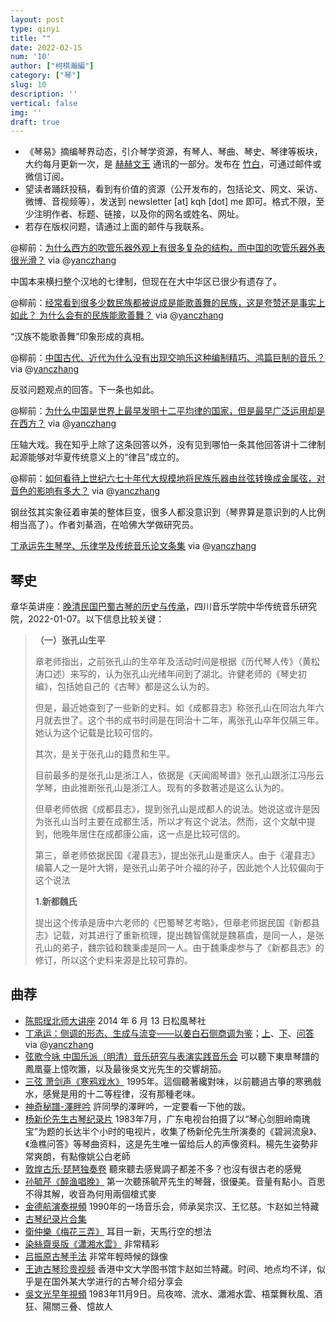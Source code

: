 ```yaml
---
layout: post
type: qinyi
title: ""
date: 2022-02-15
num: '10'
author: ["柯棋瀚編"]
category: ["琴"]
slug: 10
description: ''
vertical: false
img: ''
draft: true
---
```




- 《琴易》摘编琴界动态，引介琴学资源，有琴人、琴曲、琴史、琴律等板块，大约每月更新一次，是 [赫赫文王](https://kqh.me) 通讯的一部分。发布在 [竹白](https://kqhnewsletter.zhubai.love)，可通过邮件或微信订阅。
- 望读者踊跃投稿，看到有价值的资源（公开发布的，包括论文、网文、采访、微博、音视频等），发送到 newsletter [at] kqh [dot] me 即可。格式不限，至少注明作者、标题、链接，以及你的网名或姓名、网址。
- 若存在版权问题，请通过上面的邮件与我联系。

@柳前：[为什么西方的吹管乐器外观上有很多复杂的结构，而中国的吹管乐器外表很光滑？]( https://www.zhihu.com/question/270875508/answer/1740877827) via @[yanczhang](https://space.bilibili.com/10957609)

中国本来横扫整个汉地的七律制，但现在在大中华区已很少有遗存了。

 

@柳前：[经常看到很多少数民族都被说成是能歌善舞的民族，这是夸赞还是事实上如此？  为什么会有的民族能歌善舞？](https://www.zhihu.com/question/24568412/answer/1537849446) via @[yanczhang](https://space.bilibili.com/10957609)

“汉族不能歌善舞”印象形成的真相。

 

@柳前：[中国古代、近代为什么没有出现交响乐这种编制精巧、鸿篇巨制的音乐？](https://www.zhihu.com/question/23327752/answer/1359716199)  via @[yanczhang](https://space.bilibili.com/10957609)

反驳问题观点的回答。下一条也如此。

 

@柳前：[为什么中国是世界上最早发明十二平均律的国家，但是最早广泛运用却是在西方？](https://www.zhihu.com/question/402020777/answer/1299602267)  via @[yanczhang](https://space.bilibili.com/10957609)

压轴大戏。我在知乎上除了这条回答以外，没有见到哪怕一条其他回答讲十二律制起源能够对华夏传统意义上的“律吕”成立的。

 

@柳前：[如何看待上世纪六七十年代大规模地将民族乐器由丝弦转换成金属弦，对音色的影响有多大？](https://www.zhihu.com/question/471178885/answer/2195894918) via @[yanczhang](https://space.bilibili.com/10957609)

钢丝弦其实象征着审美的整体巨变，很多人都没意识到（琴界算是意识到的人比例相当高了）。作者刘綦涵，在哈佛大学做研究员。  

[丁承运先生琴学、乐律学及传统音乐论文条集](https://mp.weixin.qq.com/s/xrE3n2_IjzTc9ft836bIVA)  via @[yanczhang](https://space.bilibili.com/10957609)

## 琴史

章华英讲座：[晚清民国巴蜀古琴的历史与传承](https://mp.weixin.qq.com/s/4n12gxr3QjATauwStj4TcA)，四川音乐学院中华传统音乐研究院，2022-01-07。以下信息比较关键：

> **（一）张孔山生平**
>
> 章老师指出，之前张孔山的生卒年及活动时间是根据《历代琴人传》（黄松涛口述）来写的，认为张孔山光绪年间到了湖北。许健老师的《琴史初编》，包括她自己的《古琴》都是这么认为的。
>
> 但是，最近她查到了一些新的史料。如《成都县志》称张孔山在同治九年六月就去世了。这个书的成书时间是在同治十二年，离张孔山卒年仅隔三年。她认为这个记载是比较可信的。
>
> 其次，是关于张孔山的籍贯和生平。
>
> 目前最多的是张孔山是浙江人，依据是《天闻阁琴谱》张孔山跟浙江冯彤云学琴，由此推断张孔山是浙江人。现有的多数著述是这么认为的。
>
> 但章老师依据《成都县志》，提到张孔山是成都人的说法。她说这或许是因为张孔山当时主要在成都生活，所以才有这个说法。然而，这个文献中提到，他晚年居住在成都康公庙，这一点是比较可信的。
>
> 第三，章老师依据民国《灌县志》，提出张孔山是重庆人。由于《灌县志》编纂人之一是叶大锵，是张孔山弟子叶介福的孙子，因此她个人比较偏向于这个说法
>
> **1.新都魏氏**
>
> 提出这个传承是唐中六老师的《巴蜀琴艺考略》，但章老师据民国《新都县志》记载，对其进行了重新梳理，提出魏智儒就是魏慕虞，是同一人，是张孔山的弟子，魏宗钺和魏秉虔是同一人。由于魏秉虔参与了《新都县志》的修订，所以这个史料来源是比较可靠的。

## 曲荐

- [陈熙珵北师大讲座](https://www.bilibili.com/video/BV1gJ411375q) 2014 年 6 月 13 日松風琴社
- [丁承运：侧调的形态、生成与流变——以姜白石侧商调为鉴](https://mp.weixin.qq.com/s?__biz=Mzg3NDQ4MDUzOQ%3D%3D&mid=2247487292&idx=1&sn=d07d158dfbbe4b97abea34a721998ede)；[上](https://mp.weixin.qq.com/s/aKOyBRQSP3EodAnkt5-Law)、[下](https://mp.weixin.qq.com/s/C3sNJ9Mn2qhLTpeYAJNk0A)、[问答](https://mp.weixin.qq.com/s/pD_Ce1dKHzAFhpU5Qqj2Kw) via @[yanczhang](https://space.bilibili.com/10957609)
- [弦歌今咏 中国乐派（明清）音乐研究与表演实践音乐会](https://www.bilibili.com/video/BV1Zu411U7RS) 可以聽下<v>東臯琴譜</v>的<v>鳳凰臺上憶吹簫</v>，以及最後吳文光先生的交響<v>胡笳</v>。
- [三弦 萧剑声《寒鸦戏水》](https://www.bilibili.com/video/BV1AL411j7Wq?p=4) 1995年。這個聽著纔對味，以前聽過古箏的寒鴉戲水，感覺是用的十二等程律，沒有那種老味。
- [神奇秘譜-澤畔吟](https://www.bilibili.com/video/BV1hQ4y1i7BZ) 許同學的澤畔吟，一定要看一下他的跋。
- [杨新伦先生古琴纪录片](https://www.bilibili.com/video/BV1qE411B7ru) 1983年7月，广东电视台拍摄了以“琴心剑胆岭南瑰宝”为题的长达半个小时的电视片，收集了杨新伦先生所演奏的《碧涧流泉》、《渔樵问答》等琴曲资料，这是先生唯一留给后人的声像资料。楊先生姿勢非常爽朗，有點像姚公白老師
- [敦煌古乐·琵琶独奏卷](https://www.bilibili.com/video/BV1k44y1v74Q) 聽來聽去感覺調子都差不多？也沒有很古老的感覺
- [孙毓芹《醉渔唱晚》](https://www.bilibili.com/video/BV1iD4y1U78U) 第一次聽孫毓芹先生的琴聲，很優美。音量有點小。百思不得其解，收音為何用兩個槍式麥
- [金德航演奏視頻](https://www.bilibili.com/video/BV1R44y1475X) 1990年的一场音乐会，师承吴宗汉、王忆慈。卞赵如兰特藏
- [古琴纪录片合集](https://www.bilibili.com/video/BV1q441177aT)
- [衛仲樂《梅花三弄》](https://www.bilibili.com/video/BV1cT4y1L7jd) 耳目一新，天馬行空的想法
- [染絲齋吳版《瀟湘水雲》](https://www.bilibili.com/video/BV1QT4y1L7sp) 非常精彩
- [吕振原古琴手法](https://www.bilibili.com/video/BV1Cg411c7jM) 非常年輕時候的錄像
- [王迪古琴珍贵视频](https://www.bilibili.com/video/BV1t64y1a7ES) 香港中文大学图书馆卞赵如兰特藏。时间、地点均不详，似乎是在国外某大学进行的古琴介绍分享会
- [吳文光早年視頻](https://www.bilibili.com/video/BV1eL4y1871Y) 1983年11月9日。烏夜啼、流水、瀟湘水雲、梧葉舞秋風、酒狂、陽關三叠、憶故人

